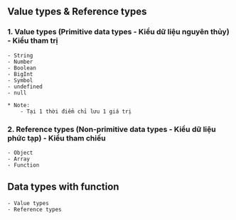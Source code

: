 ## Value types & Reference types

### 1. Value types (Primitive data types - Kiểu dữ liệu nguyên thủy) - Kiểu tham trị
    - String
    - Number
    - Boolean
    - BigInt
    - Symbol
    - undefined
    - null

    * Note:
        - Tại 1 thời điểm chỉ lưu 1 giá trị

### 2. Reference types (Non-primitive data types - Kiểu dữ liệu phức tạp) - Kiểu tham chiếu
    - Object
    - Array
    - Function

## Data types with function
    - Value types
    - Reference types

